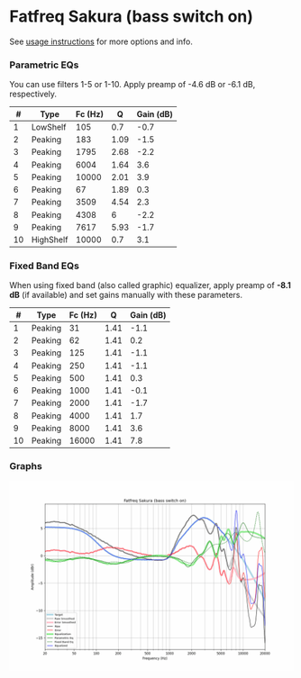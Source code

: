 # Fatfreq Sakura (bass switch on)
See [usage instructions](https://github.com/jaakkopasanen/AutoEq#usage) for more options and info.

### Parametric EQs
You can use filters 1-5 or 1-10. Apply preamp of -4.6 dB or -6.1 dB, respectively.

|   # | Type      |   Fc (Hz) |    Q |   Gain (dB) |
|-----|-----------|-----------|------|-------------|
|   1 | LowShelf  |       105 | 0.7  |        -0.7 |
|   2 | Peaking   |       183 | 1.09 |        -1.5 |
|   3 | Peaking   |      1795 | 2.68 |        -2.2 |
|   4 | Peaking   |      6004 | 1.64 |         3.6 |
|   5 | Peaking   |     10000 | 2.01 |         3.9 |
|   6 | Peaking   |        67 | 1.89 |         0.3 |
|   7 | Peaking   |      3509 | 4.54 |         2.3 |
|   8 | Peaking   |      4308 | 6    |        -2.2 |
|   9 | Peaking   |      7617 | 5.93 |        -1.7 |
|  10 | HighShelf |     10000 | 0.7  |         3.1 |

### Fixed Band EQs
When using fixed band (also called graphic) equalizer, apply preamp of **-8.1 dB** (if available) and set gains manually with these parameters.

|   # | Type    |   Fc (Hz) |    Q |   Gain (dB) |
|-----|---------|-----------|------|-------------|
|   1 | Peaking |        31 | 1.41 |        -1.1 |
|   2 | Peaking |        62 | 1.41 |         0.2 |
|   3 | Peaking |       125 | 1.41 |        -1.1 |
|   4 | Peaking |       250 | 1.41 |        -1.1 |
|   5 | Peaking |       500 | 1.41 |         0.3 |
|   6 | Peaking |      1000 | 1.41 |        -0.1 |
|   7 | Peaking |      2000 | 1.41 |        -1.7 |
|   8 | Peaking |      4000 | 1.41 |         1.7 |
|   9 | Peaking |      8000 | 1.41 |         3.6 |
|  10 | Peaking |     16000 | 1.41 |         7.8 |

### Graphs
![](./Fatfreq%20Sakura%20(bass%20switch%20on).png)
